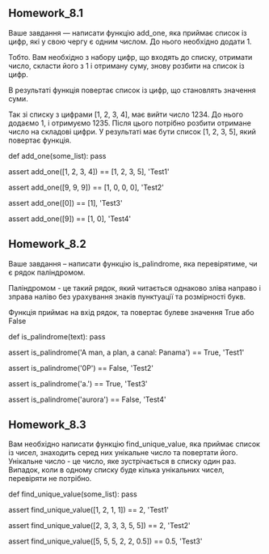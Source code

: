 ## Homework_8.1
Ваше завдання — написати функцію add_one, яка приймає список із цифр, які у свою чергу є одним числом. До нього необхідно додати 1.

Тобто. Вам необхідно з набору цифр, що входять до списку, отримати число, скласти його з 1 і отриману суму, знову розбити на список із цифр.

В результаті функція повертає список із цифр, що становлять значення суми.

Так зі списку з цифрами [1, 2, 3, 4], має вийти число 1234. До нього додаємо 1, і отримуємо 1235. Після цього потрібно розбити отримане число на складові цифри. У результаті має бути список [1, 2, 3, 5], який повертає функція.

def add_one(some_list):
pass 

assert add_one([1, 2, 3, 4]) == [1, 2, 3, 5], 'Test1' 

assert add_one([9, 9, 9]) == [1, 0, 0, 0], 'Test2' 

assert add_one([0]) == [1], 'Test3' 

assert add_one([9]) == [1, 0], 'Test4'


## Homework_8.2
Ваше завдання – написати функцію is_palindrome, яка перевірятиме, чи є рядок паліндромом.

Паліндромом - це такий рядок, який читається однаково зліва направо і зправа наліво без урахування знаків пунктуації та розмірності букв.

Функція приймає на вхід рядок, та повертає булеве значення True або False

def is_palindrome(text): 
    pass 

assert is_palindrome('A man, a plan, a canal: Panama') == True, 'Test1' 

assert is_palindrome('0P') == False, 'Test2' 

assert is_palindrome('a.') == True, 'Test3' 

assert is_palindrome('aurora') == False, 'Test4'

## Homework_8.3

Вам необхідно написати функцію find_unique_value, яка приймає список із чисел, знаходить серед них унікальне число та повертати його. Унікальне число - це число, яке зустрічається в списку один раз. Випадок, коли в одному списку буде кілька унікальних чисел, перевіряти не потрібно.

def find_unique_value(some_list): 
   pass

assert find_unique_value([1, 2, 1, 1]) == 2, 'Test1' 

assert find_unique_value([2, 3, 3, 3, 5, 5]) == 2, 'Test2' 

assert find_unique_value([5, 5, 5, 2, 2, 0.5]) == 0.5, 'Test3'
